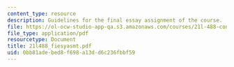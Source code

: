 ```yaml
---
content_type: resource
description: Guidelines for the final essay assignment of the course.
file: https://ol-ocw-studio-app-qa.s3.amazonaws.com/courses/21l-488-contemporary-literature-literature-development-and-human-rights-spring-2008/0bb81adebed8f698a13dd6c236fbbf59_21l488_fiesyasmt.pdf
file_type: application/pdf
resourcetype: Document
title: 21l488_fiesyasmt.pdf
uid: 0bb81ade-bed8-f698-a13d-d6c236fbbf59
---
```

